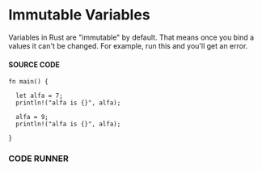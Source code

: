 # Immutable Variables

Variables in Rust are "immutable" by default.
That means once you bind a values it can't
be changed. For example, run this and you'll
get an error.

#### SOURCE CODE

```rust, noplayground, EXAMPLE1
fn main() {

  let alfa = 7;
  println!("alfa is {}", alfa);

  alfa = 9;
  println!("alfa is {}", alfa);

}
```

### CODE RUNNER

```rust, editable, CODE1

```
